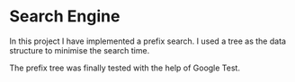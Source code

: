 # Search Engine

In this project I have implemented a prefix search. I used a tree as the data structure to minimise the search time. 

The prefix tree was finally tested with the help of Google Test. 
